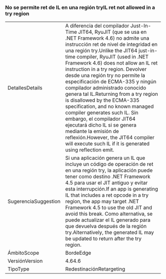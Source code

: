 ### <a name="il-ret-not-allowed-in-a-try-region"></a><span data-ttu-id="cf7cb-101">No se permite ret de IL en una región try</span><span class="sxs-lookup"><span data-stu-id="cf7cb-101">IL ret not allowed in a try region</span></span>

|   |   |
|---|---|
|<span data-ttu-id="cf7cb-102">Detalles</span><span class="sxs-lookup"><span data-stu-id="cf7cb-102">Details</span></span>|<span data-ttu-id="cf7cb-103">A diferencia del compilador Just-In-Time JIT64, RyuJIT (que se usa en .NET Framework 4.6) no admite una instrucción ret de nivel de integridad en una región try.</span><span class="sxs-lookup"><span data-stu-id="cf7cb-103">Unlike the JIT64 just-in-time compiler, RyuJIT (used in .NET Framework 4.6) does not allow an IL ret instruction in a try region.</span></span> <span data-ttu-id="cf7cb-104">Devolver desde una región try no permite la especificación de ECMA-335 y ningún compilador administrado conocido genera tal IL.</span><span class="sxs-lookup"><span data-stu-id="cf7cb-104">Returning from a try region is disallowed by the ECMA-335 specification, and no known managed compiler generates such IL.</span></span> <span data-ttu-id="cf7cb-105">Sin embargo, el compilador JIT64 ejecutará dicho IL si se genera mediante la emisión de reflexión.</span><span class="sxs-lookup"><span data-stu-id="cf7cb-105">However, the JIT64 compiler will execute such IL if it is generated using reflection emit.</span></span>|
|<span data-ttu-id="cf7cb-106">Sugerencia</span><span class="sxs-lookup"><span data-stu-id="cf7cb-106">Suggestion</span></span>|<span data-ttu-id="cf7cb-107">Si una aplicación genera un IL que incluye un código de operación de ret en una región try, la aplicación puede tener como destino .NET Framework 4.5 para usar el JIT antiguo y evitar esta interrupción.</span><span class="sxs-lookup"><span data-stu-id="cf7cb-107">If an app is generating IL that includes a ret opcode in a try region, the app may target .NET Framework 4.5 to use the old JIT and avoid this break.</span></span> <span data-ttu-id="cf7cb-108">Como alternativa, se puede actualizar el IL generado para que devuelva después de la región try.</span><span class="sxs-lookup"><span data-stu-id="cf7cb-108">Alternatively, the generated IL may be updated to return after the try region.</span></span>|
|<span data-ttu-id="cf7cb-109">Ámbito</span><span class="sxs-lookup"><span data-stu-id="cf7cb-109">Scope</span></span>|<span data-ttu-id="cf7cb-110">Borde</span><span class="sxs-lookup"><span data-stu-id="cf7cb-110">Edge</span></span>|
|<span data-ttu-id="cf7cb-111">Versión</span><span class="sxs-lookup"><span data-stu-id="cf7cb-111">Version</span></span>|<span data-ttu-id="cf7cb-112">4.6</span><span class="sxs-lookup"><span data-stu-id="cf7cb-112">4.6</span></span>|
|<span data-ttu-id="cf7cb-113">Tipo</span><span class="sxs-lookup"><span data-stu-id="cf7cb-113">Type</span></span>|<span data-ttu-id="cf7cb-114">Redestinación</span><span class="sxs-lookup"><span data-stu-id="cf7cb-114">Retargeting</span></span>|

